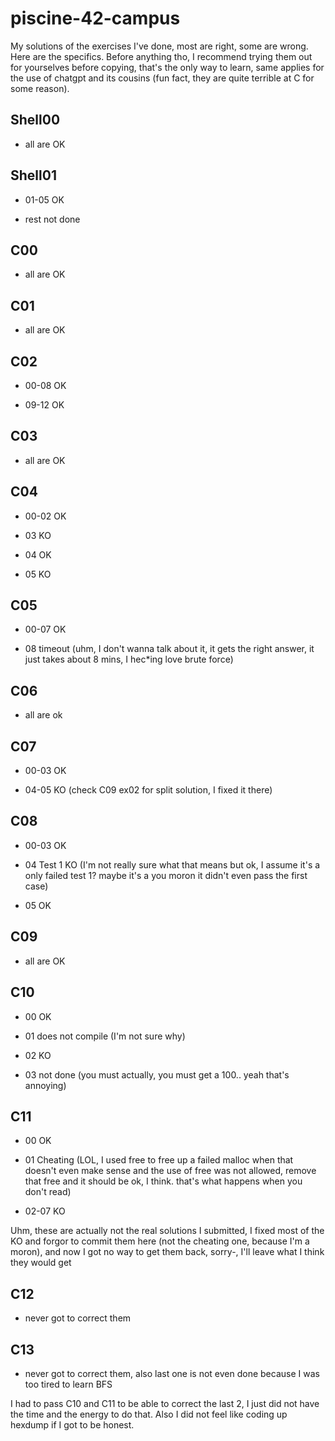 # piscine-42-campus

My solutions of the exercises I've done, most are right, some are wrong. Here are the specifics.
Before anything tho, I recommend trying them out for yourselves before copying, that's the only way to learn, same applies for the use of chatgpt and its cousins (fun fact, they are quite terrible at C for some reason).


## Shell00

* all are OK


## Shell01

* 01-05 OK

* rest not done



## C00

* all are OK



## C01

* all are OK



## C02

* 00-08 OK

* 09-12 OK



## C03

* all are OK



## C04

* 00-02 OK

* 03 KO

* 04 OK

* 05 KO



## C05

* 00-07 OK

* 08 timeout (uhm, I don't wanna talk about it, it gets the right answer, it just takes about 8 mins, I hec*ing love brute force)



## C06

* all are ok



## C07

* 00-03 OK

* 04-05 KO (check C09 ex02 for split solution, I fixed it there)



## C08

* 00-03 OK

* 04 Test 1 KO (I'm not really sure what that means but ok, I assume it's a only failed test 1? maybe it's a you moron it didn't even pass the first case)

* 05 OK



## C09

* all are OK



## C10

* 00 OK

* 01 does not compile (I'm not sure why)

* 02 KO

* 03 not done (you must actually, you must get a 100.. yeah that's annoying)



## C11

* 00 OK

* 01 Cheating (LOL, I used free to free up a failed malloc when that doesn't even make sense and the use of free was not allowed, remove that free and it should be ok, I think. that's what happens when you don't read)

* 02-07 KO

Uhm, these are actually not the real solutions I submitted, I fixed most of the KO and forgor to commit them here (not the cheating one, because I'm a moron), and now I got no way to get them back, sorry-, I'll leave what I think they would get



## C12

* never got to correct them


## C13

* never got to correct them, also last one is not even done because I was too tired to learn BFS



I had to pass C10 and C11 to be able to correct the last 2, I just did not have the time and the energy to do that. Also I did not feel like coding up hexdump if I got to be honest.

